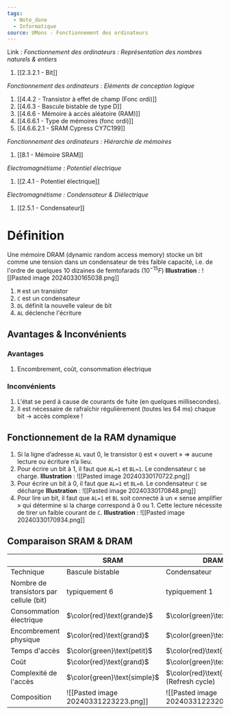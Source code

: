 ```yaml
---
tags:
  - Note_done
  - Informatique
source: UMons - Fonctionnement des ordinateurs
---
```


Link :
_Fonctionnement des ordinateurs : Représentation des nombres naturels & entiers_
1. [[2.3.2.1 - Bit]]

_Fonctionnement des ordinateurs : Eléments de conception logique_
1. [[4.4.2 - Transistor à effet de champ (Fonc ordi)]]
2. [[4.6.3 - Bascule bistable de type D]]
3. [[4.6.6 - Mémoire à accès aléatoire (RAM)]]
4. [[4.6.6.1 - Type de mémoires (fonc ordi)]] 
5. [[4.6.6.2.1 - SRAM Cypress CY7C199]]

_Fonctionnement des ordinateurs : Hiérarchie de mémoires_
1. [[8.1 - Mémoire SRAM]]

_Electromagnétisme : Potentiel électrique_
1. [[2.4.1 - Potentiel électrique]]

_Electromagnétisme : Condensateur & Diélectrique_
1. [[2.5.1 - Condensateur]]
# Définition
Une mémoire DRAM (dynamic random access memory) stocke un bit comme une tension dans un condensateur de très faible capacité, i.e. de l'ordre de quelques 10 dizaines de femtofarads $(10^{-15} F)$ 
**Illustration** : ![[Pasted image 20240330165038.png]]
1. `M` est un transistor
2. `C` est un condensateur
3. `DL` définit la nouvelle valeur de bit 
4. `AL` déclenche l'écriture

## Avantages & Inconvénients
### Avantages 
1. Encombrement, coût, consommation électrique 

### Inconvénients 
1. L'état se perd à cause de courants de fuite (en quelques millisecondes). 
2. Il est nécessaire de rafraîchir régulièrement (toutes les 64 ms) chaque bit → accès complexe !

## Fonctionnement de la RAM dynamique
1. Si la ligne d’adresse `AL` vaut 0, le transistor `Q` est « ouvert » ⇒ aucune lecture ou écriture n’a lieu. 
2. Pour écrire un bit à 1, il faut que `AL=1` et `BL=1`. Le condensateur `C` se charge.
**Illustration** : ![[Pasted image 20240330170722.png]]
3. Pour écrire un bit à 0, il faut que `AL=1` et `BL=0`. Le condensateur `C` se décharge
**Illustration** : ![[Pasted image 20240330170848.png]]
4. Pour lire un bit, il faut que `AL=1` et `BL` soit connecté à un « sense amplifier » qui détermine si la charge correspond à 0 ou 1. Cette lecture nécessite de tirer un faible courant de `C`.
**Illustration** : ![[Pasted image 20240330170934.png]]
## Comparaison SRAM & DRAM
|                                         | SRAM                                 | DRAM                                         |
| --------------------------------------- | ------------------------------------ | -------------------------------------------- |
| Technique                               | Bascule bistable                     | Condensateur                                 |
| Nombre de transistors par cellule (bit) | typiquement 6                        | typiquement 1                                |
| Consommation électrique                 | $\color{red}\text{grande}$           | $\color{green}\text{petite}$                 |
| Encombrement physique                   | $\color{red}\text{grand}$            | $\color{green}\text{petit}$                  |
| Temps d'accès                           | $\color{green}\text{petit}$          | $\color{red}\text{grand}$                    |
| Coût                                    | $\color{red}\text{grand}$            | $\color{green}\text{petit}$                  |
| Complexité de l'accès                   | $\color{green}\text{simple}$         | $\color{red}\text{complexe}$ (Refresh cycle) |
| Composition                             | ![[Pasted image 20240331223223.png]] | ![[Pasted image 20240331223207.png]]         |
